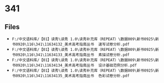 # 341

## Files

- `F:/中文语料库/【01】读秀\读秀 1.0\读秀补充库（REPEAT）\数据009\新书0925\新书0920\116\341\11634132_美术高考指南丛书  速写试卷分析.pdf`
- `F:/中文语料库/【01】读秀\读秀 1.0\读秀补充库（REPEAT）\数据009\新书0925\新书0920\116\341\11634133_美术高考指南丛书  素描试卷分析.pdf`
- `F:/中文语料库/【01】读秀\读秀 1.0\读秀补充库（REPEAT）\数据009\新书0925\新书0920\116\341\11634134_美术高考指南丛书  设计基础范例分析.pdf`
- `F:/中文语料库/【01】读秀\读秀 1.0\读秀补充库（REPEAT）\数据009\新书0925\新书0920\116\341\11634135_美术高考指南丛书  色彩试卷分析.pdf`
